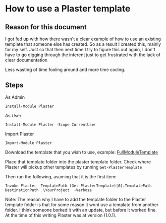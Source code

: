 # How to use a Plaster template

## Reason for this document

I got fed up with how there wasn't a clear example of how to use an existing template that someone else has created. So as a result I created this, mainly for my self. Just so that then next time I try to figure this out again, I don't have to go digging through the interent just to get frustrated with the lack of clear documentation.

Less wasting of time fooling around and more time coding.

## Steps

As Admin
```
Install-Module Plaster
```

As User
```
Install-Module Plaster -Scope CurrentUser
```

Import Plaster
```
Import-Module Plaster
```

Download the template that you wish to use, example: [FullModuleTemplate](https://github.com/KevinMarquette/PlasterTemplates/tree/master/FullModuleTemplate)

Place that template folder into the plaster template folder. Check where Plaster will pickup other templates by running `Get-PlasterTemplate`

Then run the following, asuming that it is the first item:
```
Invoke-Plaster -TemplatePath (Get-PlasterTemplate)[0].TemplatePath -DestinationPath .\YourProject  -Verbose
```

Note: The reason why I have to add the template folder to the Plaster template folder is that for some reason it wont use a template from another folder. I think someone borked it with an update, but before it worked fine. At the time of this writing Plaster was at version (1.0.1).
